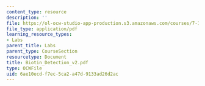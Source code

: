 ```yaml
---
content_type: resource
description: ''
file: https://ol-ocw-studio-app-production.s3.amazonaws.com/courses/7-13-experimental-microbial-genetics-fall-2003/6ae10ecdf7ec5ca2a47d9133ad26d2ac_Biotin_Detection_v2.pdf
file_type: application/pdf
learning_resource_types:
- Labs
parent_title: Labs
parent_type: CourseSection
resourcetype: Document
title: Biotin_Detection_v2.pdf
type: OCWFile
uid: 6ae10ecd-f7ec-5ca2-a47d-9133ad26d2ac
---
```

